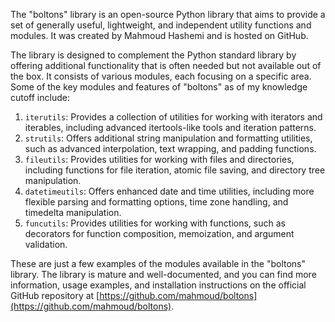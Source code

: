 The "boltons" library is an open-source Python library that aims to provide a set of generally useful, lightweight, and independent utility functions and modules. It was created by Mahmoud Hashemi and is hosted on GitHub.

The library is designed to complement the Python standard library by offering additional functionality that is often needed but not available out of the box. It consists of various modules, each focusing on a specific area. Some of the key modules and features of "boltons" as of my knowledge cutoff include:

1. `iterutils`: Provides a collection of utilities for working with iterators and iterables, including advanced itertools-like tools and iteration patterns.
1. `strutils`: Offers additional string manipulation and formatting utilities, such as advanced interpolation, text wrapping, and padding functions.
1. `fileutils`: Provides utilities for working with files and directories, including functions for file iteration, atomic file saving, and directory tree manipulation.
1. `datetimeutils`: Offers enhanced date and time utilities, including more flexible parsing and formatting options, time zone handling, and timedelta manipulation.
1. `funcutils`: Provides utilities for working with functions, such as decorators for function composition, memoization, and argument validation.

These are just a few examples of the modules available in the "boltons" library. The library is mature and well-documented, and you can find more information, usage examples, and installation instructions on the official GitHub repository at [https://github.com/mahmoud/boltons](https://github.com/mahmoud/boltons).

